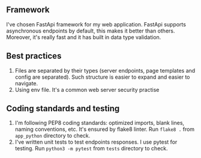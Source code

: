 ## Framework
I've chosen FastApi framework for my web application. FastApi supports asynchronous endpoints by default, this makes it better than others. Moreover, it's really fast and it has built in data type validation. 

## Best practices
1. Files are separated by their types (server endpoints, page templates and config are separated). Such structure is easier to expand and easier to navigate. 
2. Using env file. It's a common web server security practise  

## Coding standards and testing 
1. I'm following PEP8 coding standards: optimized imports, blank lines, naming conventions, etc. It's ensured by flake8 linter.
   Run `flake8 .` from `app_python` directory to check.
2. I've written unit tests to test endpoints responses. I use pytest for testing.
   Run `python3 -m pytest` from `tests` directory to check.

